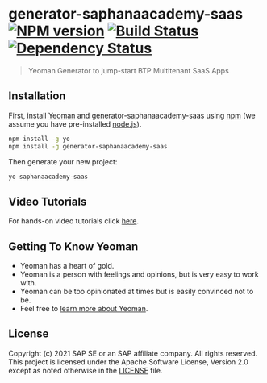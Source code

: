 # generator-saphanaacademy-saas [![NPM version][npm-image]][npm-url] [![Build Status][travis-image]][travis-url] [![Dependency Status][daviddm-image]][daviddm-url]
> Yeoman Generator to jump-start BTP Multitenant SaaS Apps

## Installation

First, install [Yeoman](http://yeoman.io) and generator-saphanaacademy-saas using [npm](https://www.npmjs.com/) (we assume you have pre-installed [node.js](https://nodejs.org/)).

```bash
npm install -g yo
npm install -g generator-saphanaacademy-saas
```

Then generate your new project:

```bash
yo saphanaacademy-saas
```

## Video Tutorials

For hands-on video tutorials click [here](https://www.youtube.com/playlist?list=PLkzo92owKnVx3Sh0nemX8GoSNzJGfsWJM).

## Getting To Know Yeoman

 * Yeoman has a heart of gold.
 * Yeoman is a person with feelings and opinions, but is very easy to work with.
 * Yeoman can be too opinionated at times but is easily convinced not to be.
 * Feel free to [learn more about Yeoman](http://yeoman.io/).

## License

Copyright (c) 2021 SAP SE or an SAP affiliate company. All rights reserved. This project is licensed under the Apache Software License, Version 2.0 except as noted otherwise in the [LICENSE](LICENSE) file.

[npm-image]: https://badge.fury.io/js/generator-saphanaacademy-saas.svg
[npm-url]: https://npmjs.org/package/generator-saphanaacademy-saas
[travis-image]: https://travis-ci.com/saphanaacademy/generator-saphanaacademy-saas.svg?branch=master
[travis-url]: https://travis-ci.com/saphanaacademy/generator-saphanaacademy-saas
[daviddm-image]: https://david-dm.org/saphanaacademy/generator-saphanaacademy-saas.svg?theme=shields.io
[daviddm-url]: https://david-dm.org/saphanaacademy/generator-saphanaacademy-saas
